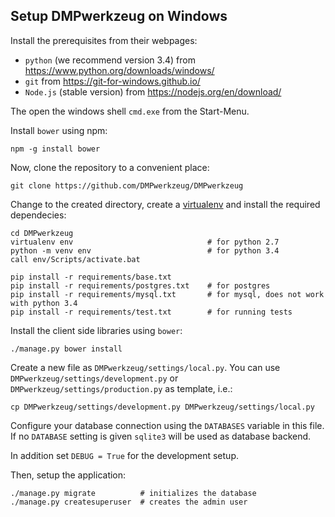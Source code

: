 Setup DMPwerkzeug on Windows
----------------------------

Install the prerequisites from their webpages:

* `python` (we recommend version 3.4) from https://www.python.org/downloads/windows/
* `git` from https://git-for-windows.github.io/
* `Node.js` (stable version) from https://nodejs.org/en/download/

The open the windows shell `cmd.exe` from  the Start-Menu.

Install `bower` using npm:

```
npm -g install bower
```

Now, clone the repository to a convenient place:

```
git clone https://github.com/DMPwerkzeug/DMPwerkzeug
```

Change to the created directory, create a [virtualenv](https://virtualenv.readthedocs.org) and install the required dependecies:

```
cd DMPwerkzeug
virtualenv env                              # for python 2.7
python -m venv env                          # for python 3.4
call env/Scripts/activate.bat

pip install -r requirements/base.txt
pip install -r requirements/postgres.txt    # for postgres
pip install -r requirements/mysql.txt       # for mysql, does not work with python 3.4
pip install -r requirements/test.txt        # for running tests
```

Install the client side libraries using `bower`:

```
./manage.py bower install
```

Create a new file as `DMPwerkzeug/settings/local.py`. You can use `DMPwerkzeug/settings/development.py` or `DMPwerkzeug/settings/production.py` as template, i.e.:

```
cp DMPwerkzeug/settings/development.py DMPwerkzeug/settings/local.py
```

Configure your database connection using the `DATABASES` variable in this file. If no `DATABASE` setting is given `sqlite3` will be used as database backend.

In addition set `DEBUG = True` for the development setup.

Then, setup the application:

```
./manage.py migrate          # initializes the database
./manage.py createsuperuser  # creates the admin user
```
